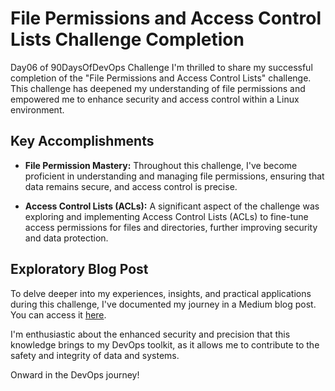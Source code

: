 # File Permissions and Access Control Lists Challenge Completion
Day06 of 90DaysOfDevOps Challenge
I'm thrilled to share my successful completion of the "File Permissions and Access Control Lists" challenge. This challenge has deepened my understanding of file permissions and empowered me to enhance security and access control within a Linux environment.

## Key Accomplishments

- **File Permission Mastery:** Throughout this challenge, I've become proficient in understanding and managing file permissions, ensuring that data remains secure, and access control is precise.

- **Access Control Lists (ACLs):** A significant aspect of the challenge was exploring and implementing Access Control Lists (ACLs) to fine-tune access permissions for files and directories, further improving security and data protection.

## Exploratory Blog Post

To delve deeper into my experiences, insights, and practical applications during this challenge, I've documented my journey in a Medium blog post. You can access it [here](https://medium.com/@mwasnik7/day6-90daysofdevops-51e0b3d03dfe).

I'm enthusiastic about the enhanced security and precision that this knowledge brings to my DevOps toolkit, as it allows me to contribute to the safety and integrity of data and systems.

Onward in the DevOps journey!

